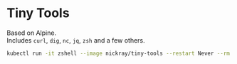 # Tiny Tools

Based on Alpine.  
Includes `curl`, `dig`, `nc`, `jq`, `zsh` and a few others.

```bash
kubectl run -it zshell --image nickray/tiny-tools --restart Never --rm -- zsh
```
